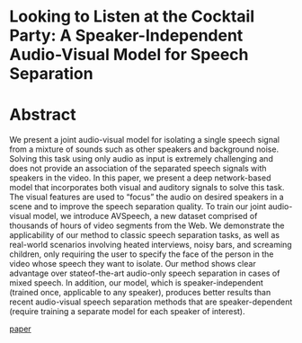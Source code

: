 # Looking to Listen at the Cocktail Party: A Speaker-Independent Audio-Visual Model for Speech Separation



# Abstract

We present a joint audio-visual model for isolating a single speech signal from a mixture of sounds such as other speakers and background noise. Solving this task using only audio as input is extremely challenging and does not provide an association of the separated speech signals with speakers in the video. In this paper, we present a deep network-based model that incorporates both visual and auditory signals to solve this task. The visual features are used to “focus” the audio on desired speakers in a scene and to improve the speech separation quality. To train our joint audio-visual model, we introduce AVSpeech, a new dataset comprised of thousands of hours of video segments from the Web. We demonstrate the applicability of our method to classic speech separation tasks, as well as real-world scenarios involving heated interviews, noisy bars, and screaming children, only requiring the user to specify the face of the person in the video whose speech they want to isolate. Our method shows clear advantage over stateof-the-art audio-only speech separation in cases of mixed speech. In addition, our model, which is speaker-independent (trained once, applicable to any speaker), produces better results than recent audio-visual speech separation methods that are speaker-dependent (require training a separate model for each speaker of interest).

[paper](https://arxiv.org/pdf/1804.03619.pdf)

